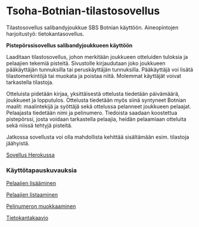 # Tsoha-Botnian-tilastosovellus
Tilastosovellus salibandyjoukkue SBS Botnian käyttöön. Aineopintojen harjoitustyö: tietokantasovellus.

**Pistepörssisovellus salibandyjoukkueen käyttöön**

Laaditaan tilastosovellus, johon merkitään joukkueen otteluiden tuloksia ja pelaajien tekemiä pisteitä. Sivustolle kirjaudutaan joko joukkueen pääkäyttäjän tunnuksilla tai peruskäyttäjän tunnuksilla. Pääkäyttäjä voi lisätä tilastomerkintöjä tai muokata ja poistaa niitä. Molemmat käyttäjät voivat tarkastella tilastoja.

Otteluista pidetään kirjaa, yksittäisestä ottelusta tiedetään päivämäärä, joukkueet ja lopputulos. Ottelusta tiedetään myös siinä syntyneet Botnian maalit: maalintekijä ja syöttäjä sekä ottelussa pelanneet joukkueen pelaajat. Pelaajasta tiedetään nimi ja pelinumero. Tiedoista saadaan koostettua pistepörssi, josta voidaan tarkastella pelaajia, heidän pelaamiaan otteluita sekä niissä tehtyjä pisteitä.

Jatkossa sovellusta voi olla mahdollista kehittää sisältämään esim. tilastoja jäähyistä.

[Sovellus Herokussa](https://tsoha-botnian-tilastosovellus.herokuapp.com/)

### Käyttötapauskuvauksia

[Pelaajien lisääminen](https://github.com/Deemusc/Tsoha-Botnian-tilastosovellus/blob/master/documentation/pelaajien_lisaaminen.md)

[Pelaajien listaaminen](https://github.com/Deemusc/Tsoha-Botnian-tilastosovellus/blob/master/documentation/pelaajien_listaaminen.md)

[Pelinumeron muokkaaminen](https://github.com/Deemusc/Tsoha-Botnian-tilastosovellus/blob/master/documentation/pelinumeron_muokkaaminen.md)


[Tietokantakaavio](https://github.com/Deemusc/Tsoha-Botnian-tilastosovellus/blob/master/documentation/tietokantakaavio.png)
